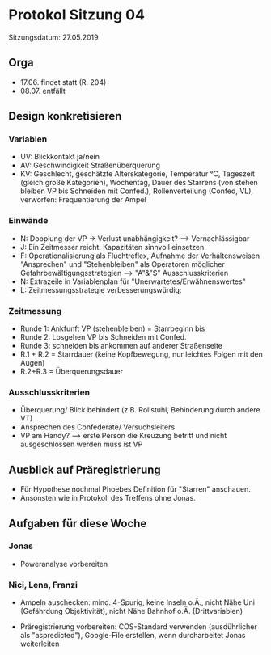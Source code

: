 # Protokol Sitzung 04 #

Sitzungsdatum: 27.05.2019

## Orga ##

- 17.06. findet statt (R. 204)
- 08.07. entfällt

## Design konkretisieren ##

### Variablen ###

- UV: Blickkontakt ja/nein
- AV: Geschwindigkeit Straßenüberquerung
- KV: Geschlecht, geschätzte Alterskategorie, Temperatur °C, Tageszeit (gleich große Kategorien), Wochentag, Dauer des Starrens (von stehen bleiben VP bis Schneiden mit Confed.), Rollenverteilung (Confed, VL), verworfen: Frequentierung der Ampel

### Einwände ###

- N: Dopplung der VP -> Verlust unabhängigkeit? --> Vernachlässigbar
- J: Ein Zeitmesser reicht: Kapazitäten sinnvoll einsetzen
- F: Operationalisierung als Fluchtreflex, Aufnahme der Verhaltensweisen "Ansprechen" und "Stehenbleiben" als Operatoren möglicher Gefahrbewältigungsstrategien --> "A"&"S" Ausschlusskriterien
- N: Extrazeile in Variablenplan für "Unerwartetes/Erwähnenswertes"
- L: Zeitmessungsstrategie verbesserungswürdig:

### Zeitmessung ###

- Runde 1: Ankfunft VP (stehenbleiben) = Starrbeginn bis
- Runde 2: Losgehen VP bis Schneiden mit Confed.
- Runde 3: schneiden bis ankommen auf anderer Straßenseite
- R.1 + R.2 = Starrdauer (keine Kopfbewegung, nur leichtes Folgen mit den Augen)
- R.2+R.3 = Überquerungsdauer

### Ausschlusskriterien ###

- Überquerung/ Blick behindert (z.B. Rollstuhl, Behinderung durch andere VT)
- Ansprechen des Confederate/ Versuchsleiters
- VP am Handy?
--> erste Person die Kreuzung betritt und nicht ausgeschlossen werden muss ist VP

## Ausblick auf Präregistrierung ##

- Für Hypothese nochmal Phoebes Definition für "Starren" anschauen.
- Ansonsten wie in Protokoll des Treffens ohne Jonas.


## Aufgaben für diese Woche ##

### Jonas ###
- Poweranalyse vorbereiten

### Nici, Lena, Franzi ###
- Ampeln auschecken: mind. 4-Spurig, keine Inseln o.Ä., nicht Nähe Uni (Gefährdung Objektivität), nicht Nähe Bahnhof o.Ä. (Drittvariablen)

- Präregistrierung vorbereiten: COS-Standard verwenden (ausdührlicher als "aspredicted"), Google-File erstellen, wenn durcharbeitet Jonas weiterleiten 

